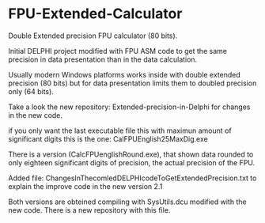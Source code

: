 # FPU-Extended-Calculator
Double Extended precision FPU calculator (80 bits).

Initial DELPHI project modified with FPU ASM code to get the same precision in data presentation than in the data calculation.

Usually modern Windows platforms works inside with double extended precision (80 bits) but for data presentation limits them to doubled precision only (64 bits). 

Take a look the new repository: Extended-precision-in-Delphi for changes in the new code.

if you only want the last executable file this with maximun amount of significant digits this is the one: CalFPUEnglish25MaxDig.exe

There is a version (CalcFPUenglishRound.exe), that shown data rounded to only eighteen significant digits of precision, the actual precision of the FPU.

Added file: ChangesInThecomledDELPHIcodeToGetExtendedPrecision.txt to explain the improve code in the new version 2.1

Both versions are obteined compiling with SysUtils.dcu modified with the new code. There is a new repository with this file. 

